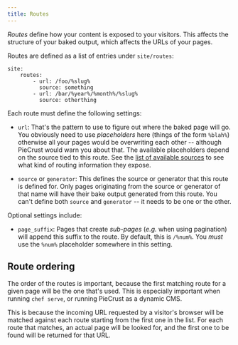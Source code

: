 ```yaml
---
title: Routes
---
```


_Routes_ define how your content is exposed to your visitors. This affects the
structure of your baked output, which affects the URLs of your pages.

Routes are defined as a list of entries under `site/routes`:

    site:
        routes:
            - url: /foo/%slug%
              source: something
            - url: /bar/%year%/%month%/%slug%
              source: otherthing

Each route must define the following settings:

* `url`: That's the pattern to use to figure out where the baked page will go.
  You obviously need to use _placeholders_ here (things of the form `%blah%`)
  otherwise all your pages would be overwriting each other -- although PieCrust
  would warn you about that. The available placeholders depend on the source
  tied to this route. See the [list of available sources][refsrc] to see what
  kind of routing information they expose.

* `source` or `generator`: This defines the source or generator that this route
  is defined for. Only pages originating from the source or generator of that
  name will have their bake output generated from this route. You can't define
  both `source` and `generator` -- it needs to be one or the other.

Optional settings include:

* `page_suffix`: Pages that create _sub-pages_ (_e.g._ when using pagination)
  will append this suffix to the route. By default, this is `/%num%`. You _must_
  use the `%num%` placeholder somewhere in this setting.


## Route ordering

The order of the routes is important, because the first matching route for a
given page will be the one that's used. This is especially important when
running `chef serve`, or running PieCrust as a dynamic CMS.

This is because the incoming URL requested by a visitor's browser will be
matched against each route starting from the first one in the list. For each
route that matches, an actual page will be looked for, and the first one to be
found will be returned for that URL.



[refsrc]: {{docurl('reference/sources')}}

